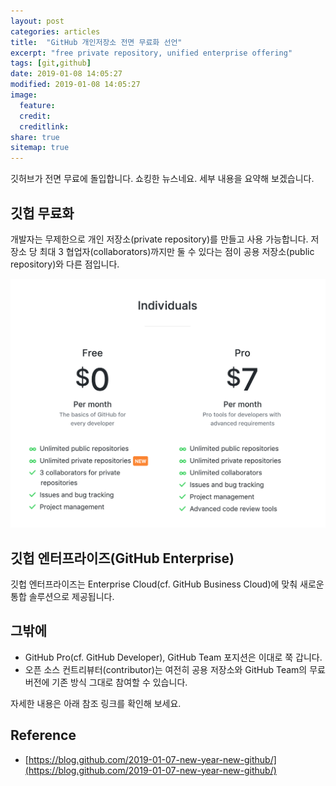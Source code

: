 ```yaml
---
layout: post
categories: articles
title:  "GitHub 개인저장소 전면 무료화 선언"
excerpt: "free private repository, unified enterprise offering"
tags: [git,github]
date: 2019-01-08 14:05:27
modified: 2019-01-08 14:05:27
image: 
  feature:
  credit:
  creditlink:
share: true
sitemap: true
---
```


깃허브가 전면 무료에 돌입합니다. 쇼킹한 뉴스네요. 세부 내용을 요약해 보겠습니다.


## 깃헙 무료화

개발자는 무제한으로 개인 저장소(private repository)를 만들고 사용 가능합니다. 저장소 당 최대 3 협업자(collaborators)까지만 둘 수 있다는 점이 공용 저장소(public repository)와 다른 점입니다.

![GitHub Free WTF](/images/20190108_github_goes_free/1.png "깃헙 개인저장소가 무료여 어머나 세상에")


## 깃헙 엔터프라이즈(GitHub Enterprise)

깃헙 엔터프라이즈는 Enterprise Cloud(cf. GitHub Business Cloud)에 맞춰 새로운 통합 솔루션으로 제공됩니다.


## 그밖에

* GitHub Pro(cf. GitHub Developer), GitHub Team 포지션은 이대로 쭉 갑니다.
* 오픈 소스 컨트리뷰터(contributor)는 여전히 공용 저장소와 GitHub Team의 무료 버전에 기존 방식 그대로 참여할 수 있습니다.

자세한 내용은 아래 참조 링크를 확인해 보세요.


## Reference

* [https://blog.github.com/2019-01-07-new-year-new-github/](https://blog.github.com/2019-01-07-new-year-new-github/)